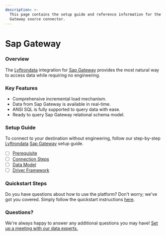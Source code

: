 ```yaml
---
description: >-
  This page contains the setup guide and reference information for the Sap
  Gateway source connector.
---
```


# Sap Gateway

### Overview

The [Lyftrondata](https://www.lyftrondata.com/) integration for [Sap Gateway](None/) provides the most natural way to access data while requiring no engineering.

### Key Features

* Comprehensive incremental load mechanism.
* Data from Sap Gateway is available in real-time.
* ANSI SQL is fully supported to query data with ease.
* Ready to query Sap Gateway relational schema model.

### Setup Guide

To connect to your destination without engineering, follow our step-by-step [Lyftrondata](https://www.lyftrondata.com/) [Sap Gateway](None/) setup guide.

* [ ] [Prerequisite](prerequisite.md)
* [ ] [Connection Steps](connection-steps.md)
* [ ] [Data Model](data-model/erd.md)
* [ ] [Driver Framework](driver-framework/)

### Quickstart Steps

Do you have questions about how to use the platform? Don't worry; we've got you covered. Simply follow the quickstart instructions [here](../../).

### Questions? <a href="#questions" id="questions"></a>

We're always happy to answer any additional questions you may have! [Set up a meeting with our data experts.](https://www.lyftrondata.com/book-a-meeting/)
